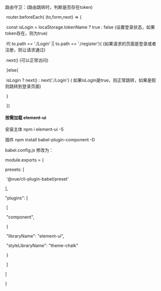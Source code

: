 路由守卫：(路由跳转时，判断是否存在token)

​	router.beforeEach( (to,form,next) => {

​		const  isLogin = locaStorage.tokenName  ? true  : false   (设置登录状态，如果token存在，则为true)		

​		if(  to.path == './Login'  ||  to.path == './register'){    (如果请求的页面是登录或者注册，则让请求通过)

​			next()   (可以正常访问)			

​		}else{

​			isLogin ? next()  : next('./Login')   ( 如果isLogin是true，则正常跳转，如果是假则跳转到登录页面)

​		}

​	})





#### 按需加载  element-ui

安装主体 npm i element-ui -S

插件 npm install babel-plugin-component -D

babel.config.js  修改为：

module.exports = {

  presets: [

​    '@vue/cli-plugin-babel/preset'

  ],

  "plugins": [

​    [

​      "component",

​      {

​        "libraryName": "element-ui",

​        "styleLibraryName": "theme-chalk"

​      }

​    ]

  ]

}